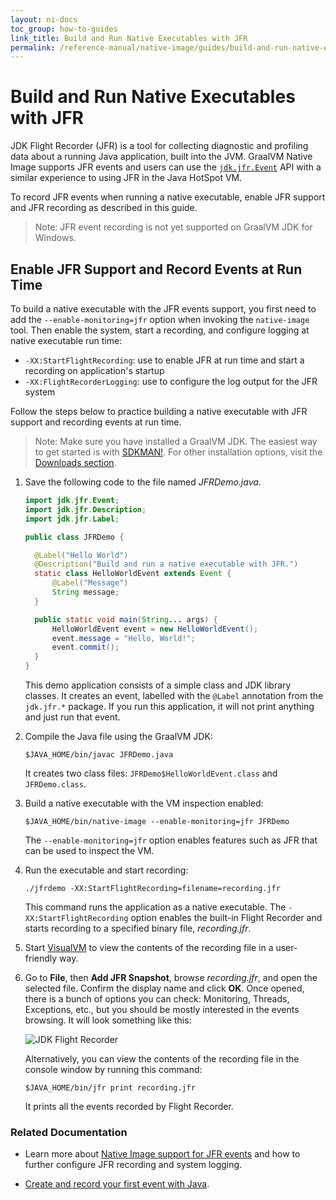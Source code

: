```yaml
---
layout: ni-docs
toc_group: how-to-guides
link_title: Build and Run Native Executables with JFR
permalink: /reference-manual/native-image/guides/build-and-run-native-executable-with-jfr/
---
```


# Build and Run Native Executables with JFR

JDK Flight Recorder (JFR) is a tool for collecting diagnostic and profiling data about a running Java application, built into the JVM. 
GraalVM Native Image supports JFR events and users can use the [`jdk.jfr.Event`](https://docs.oracle.com/en/java/javase/17/docs/api/jdk.jfr/jdk/jfr/Event.html) API with a similar experience to using JFR in the Java HotSpot VM.

To record JFR events when running a native executable, enable JFR support and JFR recording as described in this guide.

> Note: JFR event recording is not yet supported on GraalVM JDK for Windows. 

## Enable JFR Support and Record Events at Run Time

To build a native executable with the JFR events support, you first need to add the `--enable-monitoring=jfr` option when invoking the `native-image` tool. 
Then enable the system, start a recording, and configure logging at native executable run time:
  * `-XX:StartFlightRecording`: use to enable JFR at run time and start a recording on application's startup
  * `-XX:FlightRecorderLogging`: use to configure the log output for the JFR system

Follow the steps below to practice building a native executable with JFR support and recording events at run time.

> Note: Make sure you have installed a GraalVM JDK. The easiest way to get started is with [SDKMAN!](https://sdkman.io/jdks#graal). For other installation options, visit the [Downloads section](https://www.graalvm.org/downloads/).

1. Save the following code to the file named _JFRDemo.java_.

    ```java
    import jdk.jfr.Event;
    import jdk.jfr.Description;
    import jdk.jfr.Label;

    public class JFRDemo {

      @Label("Hello World")
      @Description("Build and run a native executable with JFR.")
      static class HelloWorldEvent extends Event {
          @Label("Message")
          String message;
      }

      public static void main(String... args) {
          HelloWorldEvent event = new HelloWorldEvent();
          event.message = "Hello, World!";
          event.commit();
      }
    }
    ```

    This demo application consists of a simple class and JDK library classes.
    It creates an event, labelled with the `@Label` annotation from the `jdk.jfr.*` package.
    If you run this application, it will not print anything and just run that event.

2. Compile the Java file using the GraalVM JDK:
    ```shell 
    $JAVA_HOME/bin/javac JFRDemo.java
    ```
    It creates two class files: `JFRDemo$HelloWorldEvent.class`	and `JFRDemo.class`.

3. Build a native executable with the VM inspection enabled:
    ```shell
    $JAVA_HOME/bin/native-image --enable-monitoring=jfr JFRDemo
    ```
    The `--enable-monitoring=jfr` option enables features such as JFR that can be used to inspect the VM.

4. Run the executable and start recording:
    ```shell
    ./jfrdemo -XX:StartFlightRecording=filename=recording.jfr
    ```
    This command runs the application as a native executable. 
    The `-XX:StartFlightRecording` option enables the built-in Flight Recorder and starts recording to a specified binary file, _recording.jfr_.

5. Start [VisualVM](https://visualvm.github.io/) to view the contents of the recording file in a user-friendly way.

6. Go to **File**, then **Add JFR Snapshot**, browse _recording.jfr_, and open the selected file. 
Confirm the display name and click **OK**. Once opened, there is a bunch of options you can check: Monitoring, Threads, Exceptions, etc., but you should be mostly interested in the events browsing. 
It will look something like this:

    ![JDK Flight Recorder](img/jfr.png)

    Alternatively, you can view the contents of the recording file in the console window by running this command:

    ```shell
    $JAVA_HOME/bin/jfr print recording.jfr
    ```
    It prints all the events recorded by Flight Recorder.

### Related Documentation

- Learn more about [Native Image support for JFR events](../JFR.md) and how to further configure JFR recording and system logging.

- [Create and record your first event with Java](https://docs.oracle.com/en/java/javase/17/jfapi/creating-and-recording-your-first-event.html).